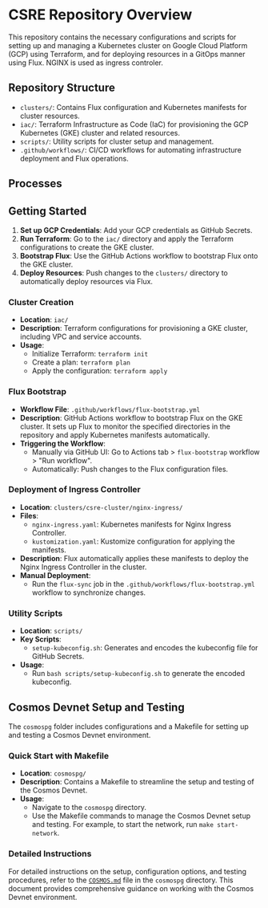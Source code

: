 # CSRE Repository Overview

This repository contains the necessary configurations and scripts for setting up and managing a Kubernetes cluster on Google Cloud Platform (GCP) using Terraform, and for deploying resources in a GitOps manner using Flux. NGINX is used as ingress controler.

## Repository Structure

- `clusters/`: Contains Flux configuration and Kubernetes manifests for cluster resources.
- `iac/`: Terraform Infrastructure as Code (IaC) for provisioning the GCP Kubernetes (GKE) cluster and related resources.
- `scripts/`: Utility scripts for cluster setup and management.
- `.github/workflows/`: CI/CD workflows for automating infrastructure deployment and Flux operations.

## Processes

## Getting Started

1. **Set up GCP Credentials**: Add your GCP credentials as GitHub Secrets.
2. **Run Terraform**: Go to the `iac/` directory and apply the Terraform configurations to create the GKE cluster.
3. **Bootstrap Flux**: Use the GitHub Actions workflow to bootstrap Flux onto the GKE cluster.
4. **Deploy Resources**: Push changes to the `clusters/` directory to automatically deploy resources via Flux.

### Cluster Creation

- **Location**: `iac/`
- **Description**: Terraform configurations for provisioning a GKE cluster, including VPC and service accounts.
- **Usage**:
  - Initialize Terraform: `terraform init`
  - Create a plan: `terraform plan`
  - Apply the configuration: `terraform apply`

### Flux Bootstrap

- **Workflow File**: `.github/workflows/flux-bootstrap.yml`
- **Description**: GitHub Actions workflow to bootstrap Flux on the GKE cluster. It sets up Flux to monitor the specified directories in the repository and apply Kubernetes manifests automatically.
- **Triggering the Workflow**:
  - Manually via GitHub UI: Go to Actions tab > `flux-bootstrap` workflow > "Run workflow".
  - Automatically: Push changes to the Flux configuration files.

### Deployment of Ingress Controller

- **Location**: `clusters/csre-cluster/nginx-ingress/`
- **Files**:
  - `nginx-ingress.yaml`: Kubernetes manifests for Nginx Ingress Controller.
  - `kustomization.yaml`: Kustomize configuration for applying the manifests.
- **Description**: Flux automatically applies these manifests to deploy the Nginx Ingress Controller in the cluster.
- **Manual Deployment**:
  - Run the `flux-sync` job in the `.github/workflows/flux-bootstrap.yml` workflow to synchronize changes.

### Utility Scripts

- **Location**: `scripts/`
- **Key Scripts**:
  - `setup-kubeconfig.sh`: Generates and encodes the kubeconfig file for GitHub Secrets.
- **Usage**:
  - Run `bash scripts/setup-kubeconfig.sh` to generate the encoded kubeconfig.


## Cosmos Devnet Setup and Testing

The `cosmospg` folder includes configurations and a Makefile for setting up and testing a Cosmos Devnet environment.

### Quick Start with Makefile

- **Location**: `cosmospg/`
- **Description**: Contains a Makefile to streamline the setup and testing of the Cosmos Devnet.
- **Usage**:
  - Navigate to the `cosmospg` directory.
  - Use the Makefile commands to manage the Cosmos Devnet setup and testing. For example, to start the network, run `make start-network`.

### Detailed Instructions

For detailed instructions on the setup, configuration options, and testing procedures, refer to the [`COSMOS.md`](cosmospg/COSMOS.md) file in the `cosmospg` directory. This document provides comprehensive guidance on working with the Cosmos Devnet environment.


